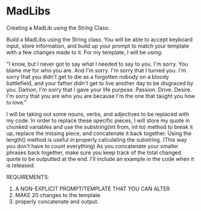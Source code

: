 # MadLibs
Creating a MadLib using the String Class:

Build a MadLibs using the String class. You will be able to accept keyboard input, store information, and build up your prompt to match your template with a few changes made to it. For my template, I will be using: 

"I know, but I never got to say what I needed to say to you. I'm sorry. You blame me for who you are. And I'm sorry. I'm sorry that I turned you. I'm sorry that you didn't get to die as a forgotten nobody on a bloody battlefield, and your father didn't get to live another day to be disgraced by you. Damon, I'm sorry that I gave your life purpose. Passion. Drive. Desire. I'm sorry that you are who you are because I'm the one that taught you how to love."

I will be taking out some nouns, verbs, and adjectives to be replaced with my code. In order to replace these specific pieces, I will store my quote in chunked variables and use the substring(int from, int to) method to break it up, replace the missing piece, and concatenate it back together. Using the length() method is useful in properly calculating the substring. (This way you don't have to count everything) As you concatenate your smaller phrases back together, make sure you keep track of the total changed quote to be outputted at the end. I'll include an example in the code when it is released.

REQUIREMENTS:
1. A NON-EXPLICIT PROMPT/TEMPLATE THAT YOU CAN ALTER
2. MAKE 20 changes to the template.
3. properly concatenate and output.
